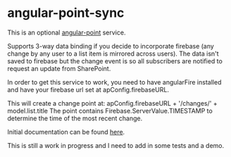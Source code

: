 angular-point-sync
==================

This is an optional [angular-point](https://github.com/scatcher/angular-point) service.

Supports 3-way data binding if you decide to incorporate firebase (any change by any user to a list item is 
mirrored across users). The data isn't saved to firebase but the change event is so all subscribers are notified 
to request an update from SharePoint.

In order to get this service to work, you need to have angularFire installed and have your firebase url 
set at apConfig.firebaseURL.

This will create a change point at: apConfig.firebaseURL + '/changes/' + model.list.title The point contains 
Firebase.ServerValue.TIMESTAMP to determine the time of the most recent change.

Initial documentation can be found [here](http://scatcher.github.io/angular-point-sync).

This is still a work in progress and I need to add in some tests and a demo.